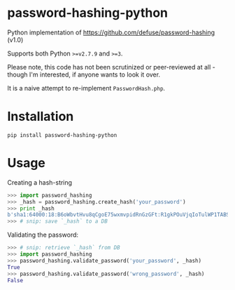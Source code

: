 # password-hashing-python

Python implementation of https://github.com/defuse/password-hashing (v1.0)

Supports both Python `>=v2.7.9` and `>=3`.

Please note, this code has not been scrutinized or peer-reviewed at all - though I'm interested, if anyone wants to look it over.

It is a naive attempt to re-implement `PasswordHash.php`.

# Installation

`pip install password-hashing-python`

# Usage

Creating a hash-string
```Python Console
>>> import password_hashing
>>> _hash = password_hashing.create_hash('your_password')
>>> print _hash
b'sha1:64000:18:B6oWbvtHvu8qCgoE75wxmvpidRnGzGFt:R1gkPOuVjqIoTulWP1TABS0H'
>>> # snip: save `_hash` to a DB
```

Validating the password:
```Python Console
>>> # snip: retrieve `_hash` from DB
>>> import password_hashing
>>> password_hashing.validate_password('your_password', _hash)
True
>>> password_hashing.validate_password('wrong_password', _hash)
False
```
